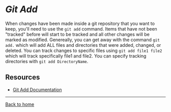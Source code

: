 # _Git Add_

When changes have been made inside a git repository that you want to keep, you'll need to use the `git add` command. Items that have not been "tracked" before will start to be tracked and all other changes will be marked as modified. Genereally, you can get away with the command `git add.` which will add ALL files and directories that were added, changed, or deleted. You can track changes to specific files using `git add file1 file2` which will track specifically file1 and file2. You can specify tracking directories with `git add DirectoryName`.

## Resources
- [Git Add Documentation](https://git-scm.com/docs/git-add)
---

[Back to home](../README.md)